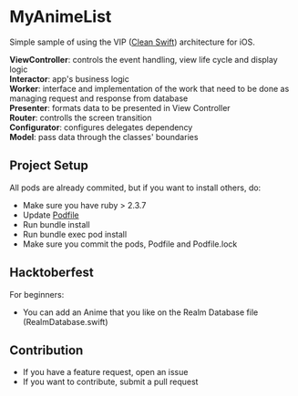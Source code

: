 # MyAnimeList

Simple sample of using the VIP ([Clean Swift](https://clean-swift.com/clean-swift-ios-architecture/)) architecture for iOS.

**ViewController**: controls the event handling, view life cycle and display logic  
**Interactor**: app's business logic  
**Worker**: interface and implementation of the work that need to be done as managing request and response from database  
**Presenter**: formats data to be presented in View Controller  
**Router**: controlls the screen transition  
**Configurator**: configures delegates dependency  
**Model**: pass data through the classes' boundaries  

## Project Setup

All pods are already commited, but if you want to install others, do:
- Make sure you have ruby > 2.3.7
- Update [Podfile](https://github.com/MaisaMilena/MyAnimeList/blob/master/MyAnimeList/Podfile)
- Run bundle install
- Run bundle exec pod install
- Make sure you commit the pods, Podfile and Podfile.lock

## Hacktoberfest
For beginners:
- You can add an Anime that you like on the Realm Database file (RealmDatabase.swift)

## Contribution
- If you have a feature request, open an issue
- If you want to contribute, submit a pull request
